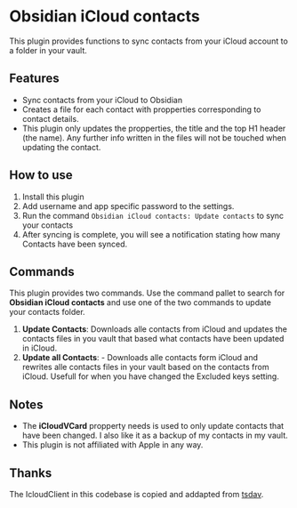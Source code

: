 # Obsidian iCloud contacts

This plugin provides functions to sync contacts from your iCloud account to a folder in your vault.

## Features

-   Sync contacts from your iCloud to Obsidian
-   Creates a file for each contact with propperties corresponding to contact details.
-   This plugin only updates the propperties, the title and the top H1 header (the name). Any further info written in the files will not be touched when updating the contact.

## How to use

1. Install this plugin
2. Add username and app specific password to the settings.
3. Run the command `Obsidian iCloud contacts: Update contacts` to sync your contacts
4. After syncing is complete, you will see a notification stating how many Contacts have been synced.

## Commands

This plugin provides two commands. Use the command pallet to search for **Obsidian iCloud contacts** and use one of the two commands to update your contacts folder.

1. **Update Contacts**: Downloads alle contacts from iCloud and updates the contacts files in you vault that based what contacts have been updated in iCloud.
2. **Update all Contacts**: - Downloads alle contacts form iCloud and rewrites alle contacts files in your vault based on the contacts from iCloud. Usefull for when you have changed the Excluded keys setting.

## Notes

-   The **iCloudVCard** propperty needs is used to only update contacts that have been changed. I also like it as a backup of my contacts in my vault.
-   This plugin is not affiliated with Apple in any way.

## Thanks

The IcloudClient in this codebase is copied and addapted from [tsdav](https://github.com/natelindev/tsdav). 
